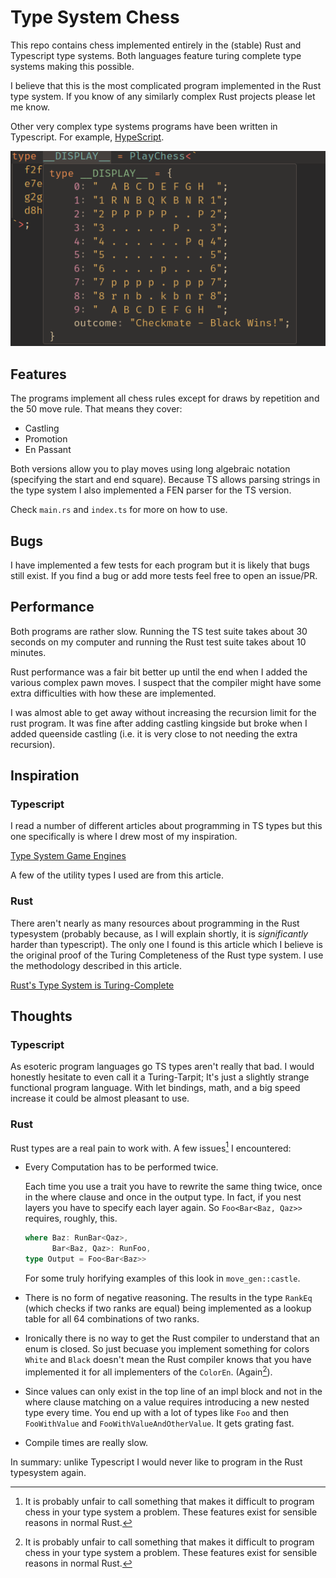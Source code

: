 # Type System Chess

This repo contains chess implemented entirely in the (stable) Rust and Typescript type systems. Both languages feature turing complete type systems making this possible. 

I believe that this is the most complicated program implemented in the Rust type system. If you know of any similarly complex Rust projects please let me know.

Other very complex type systems programs have been written in Typescript. For example, [HypeScript](https://github.com/ronami/HypeScript).

![A showcase of the typescript version of the program working. A chess board is shown in the VSCode hover window while focusing the type `PlayChess`](./showcase.png)

## Features

The programs implement all chess rules except for draws by repetition and the 50 move rule. That means they cover:

- Castling
- Promotion
- En Passant

Both versions allow you to play moves using long algebraic notation (specifying the start and end square). Because TS allows parsing strings in the type system I also implemented a FEN parser for the TS version.

Check `main.rs` and `index.ts` for more on how to use.

## Bugs

I have implemented a few tests for each program but it is likely that bugs still exist. If you find a bug or add more tests feel free to open an issue/PR.

## Performance

Both programs are rather slow. Running the TS test suite takes about 30 seconds on my computer and running the Rust test suite takes about 10 minutes.

Rust performance was a fair bit better up until the end when I added the various complex pawn moves. I suspect that the compiler might have some extra difficulties with how these are implemented.

I was almost able to get away without increasing the recursion limit for the rust program. It was fine after adding castling kingside but broke when I added queenside castling (i.e. it is very close to not needing the extra recursion).

## Inspiration

### Typescript 

I read a number of different articles about programming in TS types but this one specifically is where I drew most of my inspiration.

[Type System Game Engines](https://blog.joshuakgoldberg.com/type-system-game-engines/#the-final-product)

A few of the utility types I used are from this article.

### Rust

There aren't nearly as many resources about programming in the Rust typesystem (probably because, as I will explain shortly, it is *significantly* harder than typescript). The only one I found is this article which I believe is the original proof of the Turing Completeness of the Rust type system. I use the methodology described in this article.

[Rust's Type System is Turing-Complete](https://sdleffler.github.io/RustTypeSystemTuringComplete/)

## Thoughts

### Typescript

As esoteric program languages go TS types aren't really that bad. I would honestly hesitate to even call it a Turing-Tarpit; It's just a slightly strange functional program language. With let bindings, math, and a big speed increase it could be almost pleasant to use.

### Rust

Rust types are a real pain to work with. A few issues[^1] I encountered:

- Every Computation has to be performed twice.

  Each time you use a trait you have to rewrite the same thing twice, once in the where clause and once in the output type. In fact, if you nest layers you have to specify each layer again. So `Foo<Bar<Baz, Qaz>>` requires, roughly, this.

  ```rust
  where Baz: RunBar<Qaz>,
        Bar<Baz, Qaz>: RunFoo,
  type Output = Foo<Bar<Baz>>
  ```

  For some truly horifying examples of this look in `move_gen::castle`.

- There is no form of negative reasoning. The results in the type `RankEq` (which checks if two ranks are equal) being implemented as a lookup table for all 64 combinations of two ranks.

- Ironically there is no way to get the Rust compiler to understand that an enum is closed. So just becuase you implement something for colors `White` and `Black` doesn't mean the Rust compiler knows that you have implemented it for all implementers of the `ColorEn`. (Again[^1]).

- Since values can only exist in the top line of an impl block and not in the where clause matching on a value requires introducing a new nested type every time. You end up with a lot of types like `Foo` and then `FooWithValue` and `FooWithValueAndOtherValue`. It gets grating fast. 

- Compile times are really slow.

In summary: unlike Typescript I would never like to program in the Rust typesystem again.

[^1]: It is probably unfair to call something that makes it difficult to program chess in your type system a problem. These features exist for sensible reasons in normal Rust.